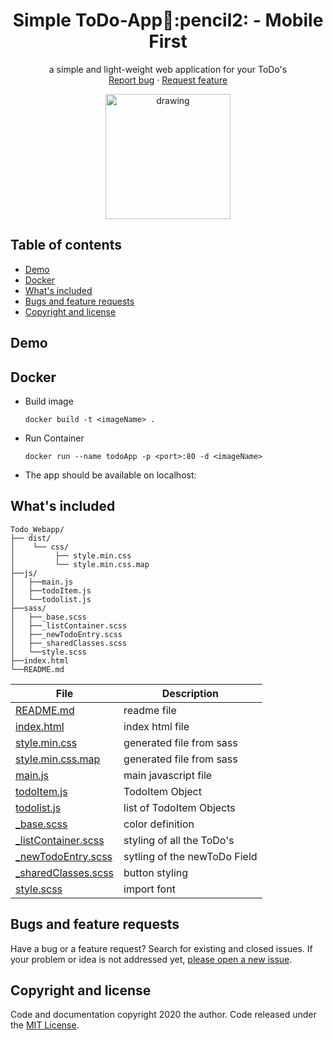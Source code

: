   <h1 align="center">Simple ToDo-App📃:pencil2: - Mobile First</h1>

  <p align="center">
     a simple and light-weight web application for your ToDo's
    <br>
    <a href="https://github.com/MrTob/ToDo-WebApp/issues/new?template=bug.md">Report bug</a>
    ·
    <a href=https://github.com/MrTob/ToDo-WebApp/issues/new?template=feature.md&labels=feature">Request feature</a>
  </p>
</p>
<p align="center">
<img src="https://picr.eu/images/2020/11/14/2q4lF.gif" alt="drawing" width="200"/>
<p align="center">

## Table of contents


- [Demo](#demo)
- [Docker](#docker)
- [What's included](#whats-included)
- [Bugs and feature requests](#bugs-and-feature-requests)
- [Copyright and license](#copyright-and-license)

## Demo



## Docker
* Build image
  ```docker
  docker build -t <imageName> .
  ```

* Run Container
  ```docker
  docker run --name todoApp -p <port>:80 -d <imageName>
  ```

* The app should be available on localhost:<port>





## What's included
```text
Todo_Webapp/
├── dist/                       
│    └── css/                   
│         ├── style.min.css     
│         └── style.min.css.map 
├──js/                          
│   ├──main.js
│   ├──todoItem.js
│   └──todolist.js
├──sass/
│   ├──_base.scss
│   ├──_listContainer.scss
│   ├──_newTodoEntry.scss
│   ├──_sharedClasses.scss
│   └──style.scss
├──index.html
└──README.md
```

| File | Description |
|---|---|
|[README.md](README.md)|readme file|
|[index.html](index.html)|index html file|
|[style.min.css](./dist/css/style.min.css)  |   generated file from sass|
|[style.min.css.map](./dist/css/style.min.css.map)   |  generated file from sass |
|[main.js](./js/main.js)|main javascript file|
|[todoItem.js](./js/todoItem.js)| TodoItem Object|
|[todolist.js](./js/todolist.js)|list of TodoItem Objects|
|[_base.scss](./sass/_base.scss)|color definition|
|[_listContainer.scss](./sass/_listContainer.scss)|styling of all the ToDo's|
|[_newTodoEntry.scss](./sass/_newTodoEntry.scss)|sytling of the newToDo Field|
|[_sharedClasses.scss](./sass/_sharedClasses.scss)|button styling|
|[style.scss](./sass/style.scss)|import font|


## Bugs and feature requests

Have a bug or a feature request? Search for existing and closed issues. If your problem or idea is not addressed yet, [please open a new issue](https://github.com/MrTob/ToDo-WebApp/issues/new).

## Copyright and license
Code and documentation copyright 2020 the author. Code released under the [MIT License](LICENSE.md).


